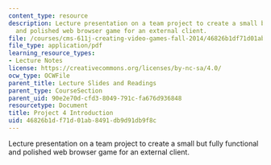 ```yaml
---
content_type: resource
description: Lecture presentation on a team project to create a small but fully functional
  and polished web browser game for an external client.
file: /courses/cms-611j-creating-video-games-fall-2014/46826b1df71d01ab8491db9d91db9f8c_MITCMS_611JF14_ProjctIntro.pdf
file_type: application/pdf
learning_resource_types:
- Lecture Notes
license: https://creativecommons.org/licenses/by-nc-sa/4.0/
ocw_type: OCWFile
parent_title: Lecture Slides and Readings
parent_type: CourseSection
parent_uid: 90e2e70d-cfd3-8049-791c-fa676d936848
resourcetype: Document
title: Project 4 Introduction
uid: 46826b1d-f71d-01ab-8491-db9d91db9f8c
---
```

Lecture presentation on a team project to create a small but fully functional and polished web browser game for an external client.